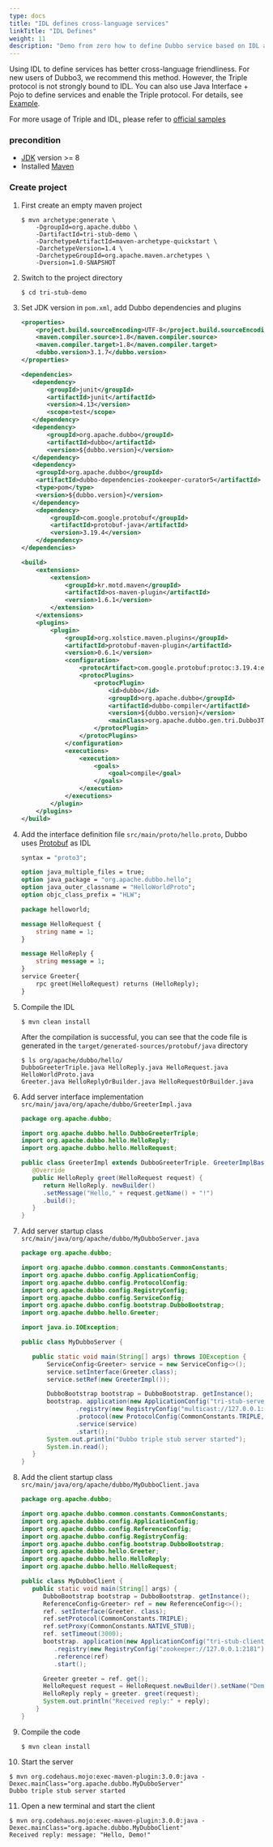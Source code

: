 ```yaml
---
type: docs
title: "IDL defines cross-language services"
linkTitle: "IDL Defines"
weight: 11
description: "Demo from zero how to define Dubbo service based on IDL and use Triple protocol"
---
```


Using IDL to define services has better cross-language friendliness. For new users of Dubbo3, we recommend this method.
However, the Triple protocol is not strongly bound to IDL. You can also use Java Interface + Pojo to define services and enable the Triple protocol. For details, see [Example](https://github.com/apache/dubbo-samples/tree/master/3-extensions/protocol/dubbo-samples-triple/src/main/java/org/apache/dubbo/sample/tri/pojo).

For more usage of Triple and IDL, please refer to [official samples](https://github.com/apache/dubbo-samples/tree/master/3-extensions/protocol/dubbo-samples-triple)

### precondition
- [JDK](https://jdk.java.net/) version >= 8
- Installed [Maven](https://maven.apache.org/)

### Create project
1. First create an empty maven project
    ```
   $ mvn archetype:generate \
        -DgroupId=org.apache.dubbo \
        -DartifactId=tri-stub-demo \
        -DarchetypeArtifactId=maven-archetype-quickstart \
        -DarchetypeVersion=1.4 \
        -DarchetypeGroupId=org.apache.maven.archetypes \
        -Dversion=1.0-SNAPSHOT
   ```
2. Switch to the project directory
    ```
   $ cd tri-stub-demo
   ```
3. Set JDK version in `pom.xml`, add Dubbo dependencies and plugins
    ```xml
    <properties>
        <project.build.sourceEncoding>UTF-8</project.build.sourceEncoding>
        <maven.compiler.source>1.8</maven.compiler.source>
        <maven.compiler.target>1.8</maven.compiler.target>
        <dubbo.version>3.1.7</dubbo.version>
    </properties>
   
    <dependencies>
       <dependency>
           <groupId>junit</groupId>
           <artifactId>junit</artifactId>
           <version>4.13</version>
           <scope>test</scope>
       </dependency>
       <dependency>
           <groupId>org.apache.dubbo</groupId>
           <artifactId>dubbo</artifactId>
           <version>${dubbo.version}</version>
       </dependency>
       <dependency>
        <groupId>org.apache.dubbo</groupId>
        <artifactId>dubbo-dependencies-zookeeper-curator5</artifactId>
        <type>pom</type>
        <version>${dubbo.version}</version>
       </dependency>
        <dependency>
            <groupId>com.google.protobuf</groupId>
            <artifactId>protobuf-java</artifactId>
            <version>3.19.4</version>
        </dependency>
    </dependencies>
   
    <build>
        <extensions>
            <extension>
                <groupId>kr.motd.maven</groupId>
                <artifactId>os-maven-plugin</artifactId>
                <version>1.6.1</version>
            </extension>
        </extensions>
        <plugins>
            <plugin>
                <groupId>org.xolstice.maven.plugins</groupId>
                <artifactId>protobuf-maven-plugin</artifactId>
                <version>0.6.1</version>
                <configuration>
                    <protocArtifact>com.google.protobuf:protoc:3.19.4:exe:${os.detected.classifier}</protocArtifact>
                    <protocPlugins>
                        <protocPlugin>
                            <id>dubbo</id>
                            <groupId>org.apache.dubbo</groupId>
                            <artifactId>dubbo-compiler</artifactId>
                            <version>${dubbo.version}</version>
                            <mainClass>org.apache.dubbo.gen.tri.Dubbo3TripleGenerator</mainClass>
                        </protocPlugin>
                    </protocPlugins>
                </configuration>
                <executions>
                    <execution>
                        <goals>
                            <goal>compile</goal>
                        </goals>
                    </execution>
                </executions>
            </plugin>
        </plugins>
    </build>
   ```
4. Add the interface definition file `src/main/proto/hello.proto`, Dubbo uses [Protobuf](https://developers.google.com/protocol-buffers) as IDL
    ```protobuf
    syntax = "proto3";
   
    option java_multiple_files = true;
    option java_package = "org.apache.dubbo.hello";
    option java_outer_classname = "HelloWorldProto";
    option objc_class_prefix = "HLW";

    package helloworld;

    message HelloRequest {
        string name = 1;
    }

    message HelloReply {
        string message = 1;
    }
    service Greeter{
        rpc greet(HelloRequest) returns (HelloReply);
    }

    ```
5. Compile the IDL
    ```
    $ mvn clean install
    ```
   After the compilation is successful, you can see that the code file is generated in the `target/generated-sources/protobuf/java` directory
    ```
   $ ls org/apache/dubbo/hello/
    DubboGreeterTriple.java HelloReply.java HelloRequest.java HelloWorldProto.java
    Greeter.java HelloReplyOrBuilder.java HelloRequestOrBuilder.java
   ```

6. Add server interface implementation `src/main/java/org/apache/dubbo/GreeterImpl.java`
   ```java
   package org.apache.dubbo;

   import org.apache.dubbo.hello.DubboGreeterTriple;
   import org.apache.dubbo.hello.HelloReply;
   import org.apache.dubbo.hello.HelloRequest;

   public class GreeterImpl extends DubboGreeterTriple. GreeterImplBase {
      @Override
      public HelloReply greet(HelloRequest request) {
         return HelloReply. newBuilder()
         .setMessage("Hello," + request.getName() + "!")
         .build();
      }
   }
   ```
7. Add server startup class `src/main/java/org/apache/dubbo/MyDubboServer.java`
    ```java
   package org.apache.dubbo;

   import org.apache.dubbo.common.constants.CommonConstants;
   import org.apache.dubbo.config.ApplicationConfig;
   import org.apache.dubbo.config.ProtocolConfig;
   import org.apache.dubbo.config.RegistryConfig;
   import org.apache.dubbo.config.ServiceConfig;
   import org.apache.dubbo.config.bootstrap.DubboBootstrap;
   import org.apache.dubbo.hello.Greeter;

   import java.io.IOException;

   public class MyDubboServer {

       public static void main(String[] args) throws IOException {
           ServiceConfig<Greeter> service = new ServiceConfig<>();
           service.setInterface(Greeter.class);
           service.setRef(new GreeterImpl());

           DubboBootstrap bootstrap = DubboBootstrap. getInstance();
           bootstrap. application(new ApplicationConfig("tri-stub-server"))
                   .registry(new RegistryConfig("multicast://127.0.0.1:2181"))
                   .protocol(new ProtocolConfig(CommonConstants.TRIPLE, 50051))
                   .service(service)
                   .start();
           System.out.println("Dubbo triple stub server started");
           System.in.read();
       }
   }
    ```

8. Add the client startup class `src/main/java/org/apache/dubbo/MyDubboClient.java`
   ```java
   package org.apache.dubbo;

   import org.apache.dubbo.common.constants.CommonConstants;
   import org.apache.dubbo.config.ApplicationConfig;
   import org.apache.dubbo.config.ReferenceConfig;
   import org.apache.dubbo.config.RegistryConfig;
   import org.apache.dubbo.config.bootstrap.DubboBootstrap;
   import org.apache.dubbo.hello.Greeter;
   import org.apache.dubbo.hello.HelloReply;
   import org.apache.dubbo.hello.HelloRequest;

   public class MyDubboClient {
      public static void main(String[] args) {
         DubboBootstrap bootstrap = DubboBootstrap. getInstance();
         ReferenceConfig<Greeter> ref = new ReferenceConfig<>();
         ref. setInterface(Greeter. class);
         ref.setProtocol(CommonConstants.TRIPLE);
         ref.setProxy(CommonConstants.NATIVE_STUB);
         ref. setTimeout(3000);
         bootstrap. application(new ApplicationConfig("tri-stub-client"))
            .registry(new RegistryConfig("zookeeper://127.0.0.1:2181"))
            .reference(ref)
            .start();

         Greeter greeter = ref. get();
         HelloRequest request = HelloRequest.newBuilder().setName("Demo").build();
         HelloReply reply = greeter. greet(request);
         System.out.println("Received reply:" + reply);
       }
   }
   ```
9. Compile the code
   ```
   $ mvn clean install
   ```
10. Start the server
   ```
   $ mvn org.codehaus.mojo:exec-maven-plugin:3.0.0:java -Dexec.mainClass="org.apache.dubbo.MyDubboServer"
   Dubbo triple stub server started
   ```
11. Open a new terminal and start the client
   ```
   $ mvn org.codehaus.mojo:exec-maven-plugin:3.0.0:java -Dexec.mainClass="org.apache.dubbo.MyDubboClient"
   Received reply: message: "Hello, Demo!"
   ```
